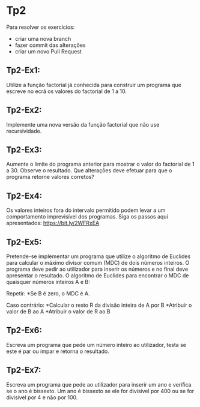 # Tp2

Para resolver os exercícios:
* criar uma nova branch
* fazer commit das alterações
* criar um novo Pull Request

## Tp2-Ex1:

Utilize a função factorial já conhecida para construir um programa que escreve no ecrã os valores do factorial de 1 a 10.

## Tp2-Ex2:
Implemente uma nova versão da função factorial que não use recursividade. 

## Tp2-Ex3:
Aumente o limite do programa anterior para mostrar o valor do factorial de 1 a 30. Observe o resultado. Que alterações deve efetuar para que o programa retorne valores corretos? 

## Tp2-Ex4:
Os valores inteiros fora do intervalo permitido podem levar a um comportamento imprevisível dos programas. Siga os passos aqui apresentados: https://bit.ly/2WFRxEA

## Tp2-Ex5:
Pretende-se implementar um programa que utilize o algoritmo de Euclides para calcular o máximo divisor comum (MDC) de dois números inteiros. O programa deve pedir ao utilizador para inserir os números e no final deve apresentar o resultado.
O algoritmo de Euclides para encontrar o MDC de quaisquer números inteiros A e B: 

Repetir:
*Se B é zero, o MDC é A.

Caso contrário:
*Calcular o resto R da divisão inteira de A por B
*Atribuir o valor de B ao A 
*Atribuir o valor de R ao B

## Tp2-Ex6:
Escreva um programa que pede um número inteiro ao utilizador, testa se este é par ou ímpar e retorna o resultado.

## Tp2-Ex7:
Escreva um programa que pede ao utilizador para inserir um ano e verifica se o ano é bissexto. Um ano é bissexto se ele for divisível por 400 ou se for divisível por 4 e não por 100.
